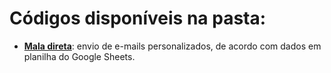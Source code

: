 # Códigos disponíveis na pasta:
- **[Mala direta](https://github.com/cfprocha/Google-Apps/blob/main/Google-Sheets/email.md)**: envio de e-mails personalizados, de acordo com dados em planilha do Google Sheets.

